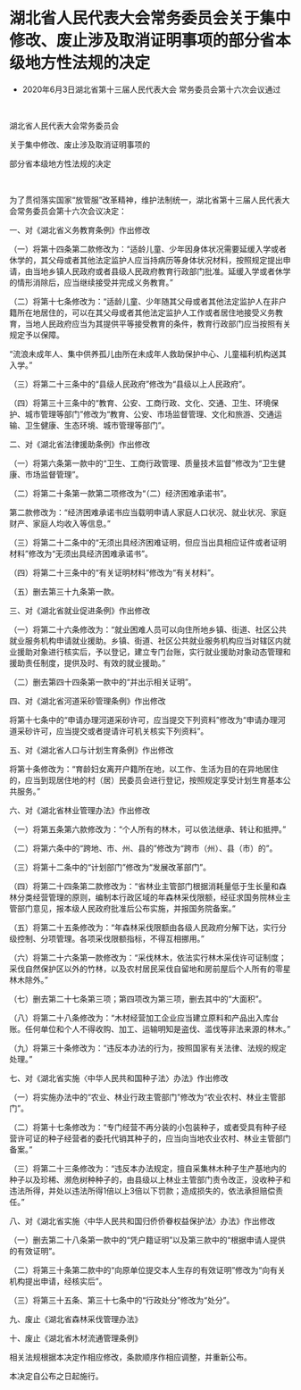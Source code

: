 # 湖北省人民代表大会常务委员会关于集中修改、废止涉及取消证明事项的部分省本级地方性法规的决定

- 2020年6月3日湖北省第十三届人民代表大会
  常务委员会第十六次会议通过

<!-- INFO END -->

​

湖北省人民代表大会常务委员会

关于集中修改、废止涉及取消证明事项的

部分省本级地方性法规的决定

​

为了贯彻落实国家“放管服”改革精神，维护法制统一，湖北省第十三届人民代表大会常务委员会第十六次会议决定：

一、对《湖北省义务教育条例》作出修改

（一）将第十四条第二款修改为：“适龄儿童、少年因身体状况需要延缓入学或者休学的，其父母或者其他法定监护人应当持病历等身体状况材料，按照规定提出申请，由当地乡镇人民政府或者县级人民政府教育行政部门批准。延缓入学或者休学的情形消除后，应当继续接受并完成义务教育。”

（二）将第十七条修改为：“适龄儿童、少年随其父母或者其他法定监护人在非户籍所在地居住的，可以在其父母或者其他法定监护人工作或者居住地接受义务教育，当地人民政府应当为其提供平等接受教育的条件，教育行政部门应当按照有关规定予以保障。

“流浪未成年人、集中供养孤儿由所在未成年人救助保护中心、儿童福利机构送其入学。”

（三）将第二十三条中的“县级人民政府”修改为“县级以上人民政府”。

（四）将第三十三条中的“教育、公安、工商行政、文化、交通、卫生、环境保护、城市管理等部门”修改为“教育、公安、市场监督管理、文化和旅游、交通运输、卫生健康、生态环境、城市管理等部门”。

二、对《湖北省法律援助条例》作出修改

（一）将第六条第一款中的“卫生、工商行政管理、质量技术监督”修改为“卫生健康、市场监督管理”。

（二）将第二十条第一款第二项修改为“（二）经济困难承诺书”。

第二款修改为：“经济困难承诺书应当载明申请人家庭人口状况、就业状况、家庭财产、家庭人均收入等信息。”

（三）将第二十二条中的“无须出具经济困难证明，但应当出具相应证件或者证明材料”修改为“无须出具经济困难承诺书”。

（四）将第二十三条中的“有关证明材料”修改为“有关材料”。

（五）删去第三十九条第一款。

三、对《湖北省就业促进条例》作出修改

（一）将第二十六条修改为：“就业困难人员可以向住所地乡镇、街道、社区公共就业服务机构申请就业援助。乡镇、街道、社区公共就业服务机构应当对辖区内就业援助对象进行核实后，予以登记，建立专门台账，实行就业援助对象动态管理和援助责任制度，提供及时、有效的就业援助。”

（二）删去第四十四条第一款中的“并出示相关证明”。

四、对《湖北省河道采砂管理条例》作出修改

将第十七条中的“申请办理河道采砂许可，应当提交下列资料”修改为“申请办理河道采砂许可，应当提交或者提请许可机关核实下列资料”。

五、对《湖北省人口与计划生育条例》作出修改

将第十条修改为：“育龄妇女离开户籍所在地，以工作、生活为目的在异地居住的，应当到现居住地的村（居）民委员会进行登记，按照规定享受计划生育基本公共服务。”

六、对《湖北省林业管理办法》作出修改

（一）将第五条第六款修改为：“个人所有的林木，可以依法继承、转让和抵押。”

（二）将第六条中的“跨地、市、州、县的”修改为“跨市（州）、县（市）的”。

（三）将第十二条中的“计划部门”修改为“发展改革部门”。

（四）将第二十四条第二款修改为：“省林业主管部门根据消耗量低于生长量和森林分类经营管理的原则，编制本行政区域的年森林采伐限额，经征求国务院林业主管部门意见，报本级人民政府批准后公布实施，并报国务院备案。”

（五）将第二十五条修改为：“年森林采伐限额由各级人民政府分解下达，实行分级控制、分项管理。各项采伐限额指标，不得互相挪用。”

（六）将第二十六条第一款修改为：“采伐林木，依法实行林木采伐许可证制度；采伐自然保护区以外的竹林，以及农村居民采伐自留地和房前屋后个人所有的零星林木除外。”

（七）删去第二十七条第三项；第四项改为第三项，删去其中的“大面积”。

（八）将第二十八条修改为：“木材经营加工企业应当建立原料和产品出入库台账。任何单位和个人不得收购、加工、运输明知是盗伐、滥伐等非法来源的林木。”

（九）将第三十条修改为：“违反本办法的行为，按照国家有关法律、法规的规定处理。”

七、对《湖北省实施〈中华人民共和国种子法〉办法》作出修改

（一）将实施办法中的“农业、林业行政主管部门”修改为“农业农村、林业主管部门”。

（二）将第十七条修改为：“专门经营不再分装的小包装种子，或者受具有种子经营许可证的种子经营者的委托代销其种子的，应当向当地农业农村、林业主管部门备案。”

（三）将第二十三条修改为：“违反本办法规定，擅自采集林木种子生产基地内的种子以及珍稀、濒危树种种子的，由县级以上林业主管部门责令改正，没收种子和违法所得，并处以违法所得1倍以上3倍以下罚款；造成损失的，依法承担赔偿责任。”

八、对《湖北省实施〈中华人民共和国归侨侨眷权益保护法〉办法》作出修改

（一）删去第二十八条第一款中的“凭户籍证明”以及第三款中的“根据申请人提供的有效证明”。

（二）将第三十条第二款中的“向原单位提交本人生存的有效证明”修改为“向有关机构提出申请，经核实后”。

（三）将第三十五条、第三十七条中的“行政处分”修改为“处分”。

九、废止《湖北省森林采伐管理办法》

十、废止《湖北省木材流通管理条例》

相关法规根据本决定作相应修改，条款顺序作相应调整，并重新公布。

本决定自公布之日起施行。
